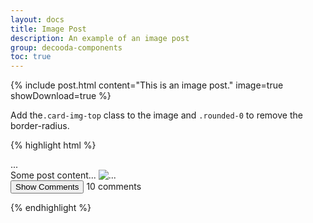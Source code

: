 ```yaml
---
layout: docs
title: Image Post
description: An example of an image post
group: decooda-components
toc: true
---
```

<div class="mb-3" style="max-width:50rem">
 {% include post.html content="This is an image post." image=true showDownload=true %}
</div>

Add the`.card-img-top` class to the image and `.rounded-0` to remove the border-radius.

{% highlight html %}
<div class="card">
  <div class="card-header">...</div>
  <div class="card-body">
    Some post content...
    <img src="/path/to/image.png" class="card-img-top rounded-0" alt="...">
  </div>
  <div class="card-footer">
    <button class="btn text-muted p-0">Show Comments <i class="fas fa-chevron-right text-muted mx-2"></i></button>
    <span class="text-muted">10 comments</span>
  </div>
</div>

{% endhighlight %}
